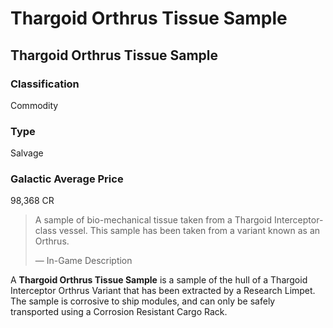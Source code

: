 # Thargoid Orthrus Tissue Sample
## Thargoid Orthrus Tissue Sample

### Classification

Commodity

### Type

Salvage

### Galactic Average Price

98,368 CR

> 
> 
> A sample of bio-mechanical tissue taken from a Thargoid Interceptor-class vessel. This sample has been taken from a variant known as an Orthrus.
> 
> 
> — In-Game Description
> 

A **Thargoid Orthrus Tissue Sample** is a sample of the hull of a Thargoid Interceptor Orthrus Variant that has been extracted by a Research Limpet. The sample is corrosive to ship modules, and can only be safely transported using a Corrosion Resistant Cargo Rack.